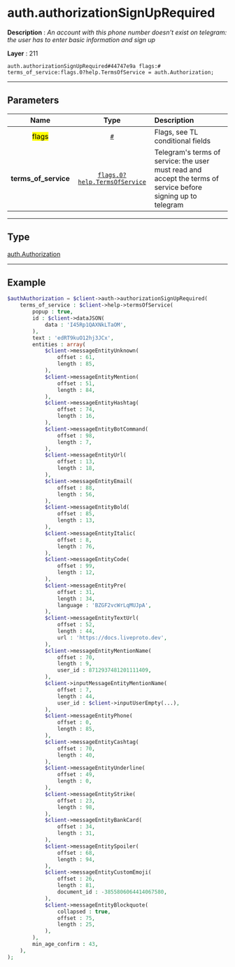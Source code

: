 # auth.authorizationSignUpRequired

**Description** : *An account with this phone number doesn't exist on telegram: the user has to enter basic information and sign up*

**Layer** : 211

```tl
auth.authorizationSignUpRequired#44747e9a flags:# terms_of_service:flags.0?help.TermsOfService = auth.Authorization;
```

---

## Parameters

| Name | Type | Description |
| :---: | :---: | :--- |
| <mark>flags</mark> | [`#`](type/#) | Flags, see TL conditional fields |
| **terms_of_service** | [`flags.0?help.TermsOfService`](type/help.TermsOfService) | Telegram's terms of service: the user must read and accept the terms of service before signing up to telegram |

---

## Type

[auth.Authorization](type/auth.Authorization)

---

## Example

```php
$authAuthorization = $client->auth->authorizationSignUpRequired(
	terms_of_service : $client->help->termsOfService(
		popup : true,
		id : $client->dataJSON(
			data : 'I45Rp1QAXNkLTaOM',
		),
		text : 'edRT9kuO12hj3JCx',
		entities : array(
			$client->messageEntityUnknown(
				offset : 61,
				length : 85,
			),
			$client->messageEntityMention(
				offset : 51,
				length : 84,
			),
			$client->messageEntityHashtag(
				offset : 74,
				length : 16,
			),
			$client->messageEntityBotCommand(
				offset : 98,
				length : 7,
			),
			$client->messageEntityUrl(
				offset : 13,
				length : 18,
			),
			$client->messageEntityEmail(
				offset : 88,
				length : 56,
			),
			$client->messageEntityBold(
				offset : 85,
				length : 13,
			),
			$client->messageEntityItalic(
				offset : 8,
				length : 76,
			),
			$client->messageEntityCode(
				offset : 99,
				length : 12,
			),
			$client->messageEntityPre(
				offset : 31,
				length : 34,
				language : 'BZGF2vcWrLqMUJpA',
			),
			$client->messageEntityTextUrl(
				offset : 52,
				length : 44,
				url : 'https://docs.liveproto.dev',
			),
			$client->messageEntityMentionName(
				offset : 70,
				length : 9,
				user_id : 8712937481201111409,
			),
			$client->inputMessageEntityMentionName(
				offset : 7,
				length : 44,
				user_id : $client->inputUserEmpty(...),
			),
			$client->messageEntityPhone(
				offset : 0,
				length : 85,
			),
			$client->messageEntityCashtag(
				offset : 70,
				length : 40,
			),
			$client->messageEntityUnderline(
				offset : 49,
				length : 0,
			),
			$client->messageEntityStrike(
				offset : 23,
				length : 98,
			),
			$client->messageEntityBankCard(
				offset : 34,
				length : 31,
			),
			$client->messageEntitySpoiler(
				offset : 68,
				length : 94,
			),
			$client->messageEntityCustomEmoji(
				offset : 26,
				length : 81,
				document_id : -3855806064414067580,
			),
			$client->messageEntityBlockquote(
				collapsed : true,
				offset : 75,
				length : 25,
			),
		),
		min_age_confirm : 43,
	),
);
```